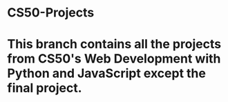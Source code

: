 # CS50-Projects

# This branch contains all the projects from CS50's Web Development with Python and JavaScript except the final project.
